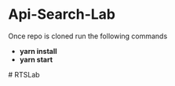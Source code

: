 # Api-Search-Lab

Once repo is cloned run the following commands

<ul>
<li> <strong>yarn install</strong> </li>
<li> <strong>yarn start </strong></li>
</ul>
# RTSLab
